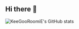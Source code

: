 ## Hi there 👋

![KeeGooRoomiE's GitHub stats](https://github-readme-stats.vercel.app/api?username=keegooroomie&show_icons=true&bg_color=00000000)
